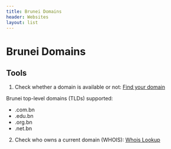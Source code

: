 ```yaml
---
title: Brunei Domains
header: Websites
layout: list
---
```


# Brunei Domains

## Tools

1) Check whether a domain is available or not:
[Find your domain](http://bnnic.bn/find-your-domain)

Brunei top-level domains (TLDs) supported: 

* .com.bn  
* .edu.bn  
* .org.bn  
* .net.bn

2) Check who owns a current domain (WHOIS):
[Whois Lookup](http://bnnic.bn/whois)
